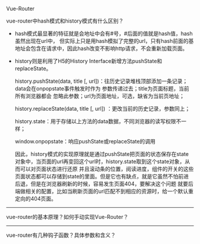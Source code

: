 Vue-Router

vue-router中hash模式和history模式有什么区别？  
- hash模式最显著的特征就是会地址中会有#号，#后面的值就是hash值，hash虽然出现在url中，
但实际上只是用hash模拟了完整的url，只有hash前面的基地址会包含在请求中，因此hash改变不影响http请求，不会重新加载页面。
- history则是利用了H5的History Interface新增方法pushState和replaceState。
  
    history.pushState(data, title [, url])：往历史记录堆栈顶部添加一条记录； data会在onpopstate事件触发时作为
参数传递过去；title为页面标题，当前所有浏览器都会 忽略此参数；url为页面地址，可选，缺省为当前页地址；

    history.replaceState(data, title [, url]) ：更改当前的历史记录，参数同上；
     
    history.state：用于存储以上方法的data数据，不同浏览器的读写权限不一样；
    
    window.onpopstate：响应pushState或replaceState的调用
    
    因此，history模式的实现原理就是通过pushState把页面的状态保存在state对象中，当页面的url再变回这个url时，history.state取到这个state对象，从而可以对页面状态进行还原
    并且滚动条的位置，阅读进度，组件的开关的这些页面状态都可以存储到state的里面。但是它也有缺点，就是它虽然不怕前进后退，但是在浏览器刷新的时候，容易发生页面404，要解决这个问题
    就要后端做相关的配置，比如当刷新页面的url匹配不到相应的资源时，给一个默认重定向的404页面。

***************
vue-router的基本原理？如何手动实现Vue-Router？
***************
vue-router有几种钩子函数？具体参数和含义？
